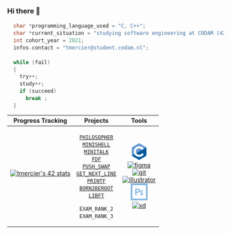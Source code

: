 ### Hi there 👋

```c 
  char *programming_language_used = "C, C++";
  char *current_situation = "studying software engineering at CODAM (42 Amsterdam)";
  int cohort_year = 2021;
  infos.contact = "tmercier@student.codam.nl";

  while (fail)
  {
    try++;
    study++;
    if (succeed)
      break ;
  }
```
| Progress Tracking | Projects | Tools |
| :---------------:|:-------------:|:-------------:|
| [![tmercier's 42 stats](https://badge42.vercel.app/api/v2/clafi69q000590fmnc94ufq04/stats?cursusId=21&coalitionId=59)](https://github.com/JaeSeoKim/badge42) <p>| <p>[``` PHILOSOPHER ```][9]<br>[``` MINISHELL ```][8]<br>[``` MINITALK ```][7]<br>[``` FDF ```][6]<br>[``` PUSH_SWAP ```][5]<br>[``` GET_NEXT_LINE ```][4]<br>[``` PRINTF ```][3]<br>[``` BORN2BEROOT ```][2]<br>[``` LIBFT ```][1]<p>``` EXAM_RANK_2 ```<br>``` EXAM_RANK_3 ```|<p><a href="https://www.cprogramming.com/" target="_blank" rel="noreferrer"> <img src="https://raw.githubusercontent.com/devicons/devicon/master/icons/c/c-original.svg" alt="c" width="40" height="40"/> </a><br><a href="https://www.figma.com/" target="_blank" rel="noreferrer"> <img src="https://www.vectorlogo.zone/logos/figma/figma-icon.svg" alt="figma" width="40" height="40"/> </a><br><a href="https://git-scm.com/" target="_blank" rel="noreferrer"> <img src="https://www.vectorlogo.zone/logos/git-scm/git-scm-icon.svg" alt="git" width="40" height="40"/> </a><br><a href="https://www.adobe.com/in/products/illustrator.html" target="_blank" rel="noreferrer"> <img src="https://www.vectorlogo.zone/logos/adobe_illustrator/adobe_illustrator-icon.svg" alt="illustrator" width="40" height="40"/> </a><br><a href="https://www.photoshop.com/en" target="_blank" rel="noreferrer"> <img src="https://raw.githubusercontent.com/devicons/devicon/master/icons/photoshop/photoshop-line.svg" alt="photoshop" width="40" height="40"/> </a><br><a href="https://www.adobe.com/products/xd.html" target="_blank" rel="noreferrer"> <img src="https://cdn.worldvectorlogo.com/logos/adobe-xd.svg" alt="xd" width="40" height="40"/> </a> 

[1]: https://github.com/t-mercier/42_libs "Repository"
[2]: https://github.com/t-mercier/42_libs "Repository"
[3]: https://github.com/t-mercier/42_libs "Repository"
[4]: https://github.com/t-mercier/42_born2beroot "Repository"
[5]: https://github.com/t-mercier/42_push_swap "Repository"
[6]: https://github.com/t-mercier/42_fdf "Repository"
[7]: https://github.com/t-mercier/42_minitalk "Repository"
[8]: https://github.com/t-mercier/42_minishell "Repository"
[9]: https://github.com/t-mercier/42_philosophers "Repository"


